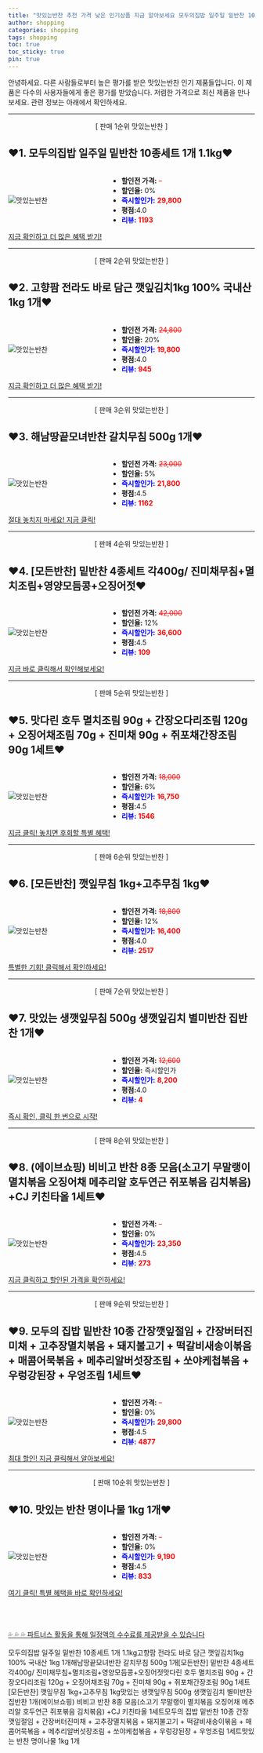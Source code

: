 ```yaml
---
title: "맛있는반찬 추천 가격 낮은 인기상품 지금 알아보세요 모두의집밥 일주일 밑반찬 10종세트 1개"
author: shopping
categories: shopping
tags: shopping
toc: true
toc_sticky: true
pin: true
---
```

안녕하세요. 다른 사람들로부터 높은 평가를 받은 맛있는반찬 인기 제품들입니다. 이 제품은 다수의 사용자들에게 좋은 평가를 받았습니다. 저렴한 가격으로 최신 제품을 만나보세요. 관련 정보는 아래에서 확인하세요.

---
<p class="toplist" style="margin: 0 auto; display: block; width: fit-content;">[ 판매 1순위 맛있는반찬 ]</p>

<h2><strong>❤️1. 모두의집밥 일주일 밑반찬 10종세트 1개 1.1kg❤️</strong></h2>

<div style="display: flex; align-items: center;">
    <div style="flex: 0.4;">
        <img src="https://thumbnail6.coupangcdn.com/thumbnails/remote/230x230ex/image/vendor_inventory/2982/f845a215cb7be81aa9557b7022ea0e2c5e42120c89ceea276ed0273d6a8c.jpg" alt="맛있는반찬" style="max-width: 100%;">
    </div>
    <div style="flex: 0.6; margin-left: 10px;">
        <ul>
            <li><strong>할인전 가격:</strong> <del style="color: red;">-</del></li>
            <li><strong>할인율:</strong> 0%</li>
            <li><span style='color:blue'><strong>즉시할인가:</strong></span> <span style='color:red'><strong>29,800</strong></span></li>
            <li><strong>평점:</strong>4.0</li>
            <li><span style='color:blue'><strong>리뷰:</strong></span> <span style='color:red'><strong>1193</strong></span></li>
        </ul>
    </div>
</div>
<div class="center">
    <a href="https://selin100587.github.io?lptag=AF9450613&subid=githubio&pageKey=7452303793&traceid=V0-153&itemId=19404345719&vendorItemId=3124776068" class="myButton">
        지금 확인하고 더 많은 혜택 받기!
    </a>
</div>


---
<p class="toplist" style="margin: 0 auto; display: block; width: fit-content;">[ 판매 2순위 맛있는반찬 ]</p>

<h2><strong>❤️2. 고향팜 전라도 바로 담근 깻잎김치1kg 100% 국내산 1kg 1개❤️</strong></h2>

<div style="display: flex; align-items: center;">
    <div style="flex: 0.4;">
        <img src="https://thumbnail7.coupangcdn.com/thumbnails/remote/230x230ex/image/vendor_inventory/4d15/eb2b22d64b5fb236e4bd9986b25fdc5524bd138902a86451a4f22a6ea6ca.png" alt="맛있는반찬" style="max-width: 100%;">
    </div>
    <div style="flex: 0.6; margin-left: 10px;">
        <ul>
            <li><strong>할인전 가격:</strong> <del style="color: red;">24,800</del></li>
            <li><strong>할인율:</strong> 20%</li>
            <li><span style='color:blue'><strong>즉시할인가:</strong></span> <span style='color:red'><strong>19,800</strong></span></li>
            <li><strong>평점:</strong>4.0</li>
            <li><span style='color:blue'><strong>리뷰:</strong></span> <span style='color:red'><strong>945</strong></span></li>
        </ul>
    </div>
</div>
<div class="center">
    <a href="https://selin100587.github.io?lptag=AF9450613&subid=githubio&pageKey=7344372072&traceid=V0-153&itemId=18884689925&vendorItemId=73014633361" class="myButton">
        지금 확인하고 더 많은 혜택 받기!
    </a>
</div>


---
<p class="toplist" style="margin: 0 auto; display: block; width: fit-content;">[ 판매 3순위 맛있는반찬 ]</p>

<h2><strong>❤️3. 해남땅끝모녀반찬 갈치무침 500g 1개❤️</strong></h2>

<div style="display: flex; align-items: center;">
    <div style="flex: 0.4;">
        <img src="https://thumbnail8.coupangcdn.com/thumbnails/remote/230x230ex/image/vendor_inventory/4f50/240b6a5710980da4c2318f5b7b760ca4837e65834afcadb8db3e2ba4d682.jpg" alt="맛있는반찬" style="max-width: 100%;">
    </div>
    <div style="flex: 0.6; margin-left: 10px;">
        <ul>
            <li><strong>할인전 가격:</strong> <del style="color: red;">23,000</del></li>
            <li><strong>할인율:</strong> 5%</li>
            <li><span style='color:blue'><strong>즉시할인가:</strong></span> <span style='color:red'><strong>21,800</strong></span></li>
            <li><strong>평점:</strong>4.5</li>
            <li><span style='color:blue'><strong>리뷰:</strong></span> <span style='color:red'><strong>1162</strong></span></li>
        </ul>
    </div>
</div>
<div class="center">
    <a href="https://selin100587.github.io?lptag=AF9450613&subid=githubio&pageKey=2190405137&traceid=V0-153&itemId=3725682587&vendorItemId=71710889476" class="myButton">
        절대 놓치지 마세요! 지금 클릭!
    </a>
</div>


---
<p class="toplist" style="margin: 0 auto; display: block; width: fit-content;">[ 판매 4순위 맛있는반찬 ]</p>

<h2><strong>❤️4. [모든반찬] 밑반찬 4종세트 각400g/ 진미채무침+멸치조림+영양모듬콩+오징어젓❤️</strong></h2>

<div style="display: flex; align-items: center;">
    <div style="flex: 0.4;">
        <img src="https://thumbnail7.coupangcdn.com/thumbnails/remote/230x230ex/image/vendor_inventory/606b/9703fa2deac5c96b858c0f9277a87863e88373ec19c8df1f582a4f8d93dd.jpg" alt="맛있는반찬" style="max-width: 100%;">
    </div>
    <div style="flex: 0.6; margin-left: 10px;">
        <ul>
            <li><strong>할인전 가격:</strong> <del style="color: red;">42,000</del></li>
            <li><strong>할인율:</strong> 12%</li>
            <li><span style='color:blue'><strong>즉시할인가:</strong></span> <span style='color:red'><strong>36,600</strong></span></li>
            <li><strong>평점:</strong>4.5</li>
            <li><span style='color:blue'><strong>리뷰:</strong></span> <span style='color:red'><strong>109</strong></span></li>
        </ul>
    </div>
</div>
<div class="center">
    <a href="https://selin100587.github.io?lptag=AF9450613&subid=githubio&pageKey=2159795496&traceid=V0-153&itemId=3668895843&vendorItemId=71654297729" class="myButton">
        지금 바로 클릭해서 확인해보세요!
    </a>
</div>


---
<p class="toplist" style="margin: 0 auto; display: block; width: fit-content;">[ 판매 5순위 맛있는반찬 ]</p>

<h2><strong>❤️5. 맛다린 호두 멸치조림 90g + 간장오다리조림 120g + 오징어채조림 70g + 진미채 90g + 쥐포채간장조림 90g 1세트❤️</strong></h2>

<div style="display: flex; align-items: center;">
    <div style="flex: 0.4;">
        <img src="https://thumbnail7.coupangcdn.com/thumbnails/remote/230x230ex/image/retail/images/767252716398899-a5c9d7b1-bd00-4f94-9cbb-67ea9f715aa1.jpg" alt="맛있는반찬" style="max-width: 100%;">
    </div>
    <div style="flex: 0.6; margin-left: 10px;">
        <ul>
            <li><strong>할인전 가격:</strong> <del style="color: red;">18,000</del></li>
            <li><strong>할인율:</strong> 6%</li>
            <li><span style='color:blue'><strong>즉시할인가:</strong></span> <span style='color:red'><strong>16,750</strong></span></li>
            <li><strong>평점:</strong>4.5</li>
            <li><span style='color:blue'><strong>리뷰:</strong></span> <span style='color:red'><strong>1546</strong></span></li>
        </ul>
    </div>
</div>
<div class="center">
    <a href="https://selin100587.github.io?lptag=AF9450613&subid=githubio&pageKey=6085866980&traceid=V0-153&itemId=11309449417&vendorItemId=78586053030" class="myButton">
        지금 클릭! 놓치면 후회할 특별 혜택!
    </a>
</div>


---
<p class="toplist" style="margin: 0 auto; display: block; width: fit-content;">[ 판매 6순위 맛있는반찬 ]</p>

<h2><strong>❤️6. [모든반찬] 깻잎무침 1kg+고추무침 1kg❤️</strong></h2>

<div style="display: flex; align-items: center;">
    <div style="flex: 0.4;">
        <img src="https://thumbnail8.coupangcdn.com/thumbnails/remote/230x230ex/image/vendor_inventory/99eb/b41f0d8dc4acf7a32b3a0ac9a3b174318c01e27f9f33cb4f806da50bdacf.jpg" alt="맛있는반찬" style="max-width: 100%;">
    </div>
    <div style="flex: 0.6; margin-left: 10px;">
        <ul>
            <li><strong>할인전 가격:</strong> <del style="color: red;">18,800</del></li>
            <li><strong>할인율:</strong> 12%</li>
            <li><span style='color:blue'><strong>즉시할인가:</strong></span> <span style='color:red'><strong>16,400</strong></span></li>
            <li><strong>평점:</strong>4.0</li>
            <li><span style='color:blue'><strong>리뷰:</strong></span> <span style='color:red'><strong>2517</strong></span></li>
        </ul>
    </div>
</div>
<div class="center">
    <a href="https://selin100587.github.io?lptag=AF9450613&subid=githubio&pageKey=5492446658&traceid=V0-153&itemId=8507658572&vendorItemId=75795143265" class="myButton">
        특별한 기회! 클릭해서 확인하세요!
    </a>
</div>


---
<p class="toplist" style="margin: 0 auto; display: block; width: fit-content;">[ 판매 7순위 맛있는반찬 ]</p>

<h2><strong>❤️7. 맛있는 생깻잎무침 500g 생깻잎김치 별미반찬 집반찬 1개❤️</strong></h2>

<div style="display: flex; align-items: center;">
    <div style="flex: 0.4;">
        <img src="https://thumbnail7.coupangcdn.com/thumbnails/remote/230x230ex/image/vendor_inventory/044e/e4c83ab21572fc197d42754d3a5e8ebc05a570025e8a2aec33f06360f50c.png" alt="맛있는반찬" style="max-width: 100%;">
    </div>
    <div style="flex: 0.6; margin-left: 10px;">
        <ul>
            <li><strong>할인전 가격:</strong> <del style="color: red;">12,600</del></li>
            <li><strong>할인율:</strong> 즉시할인가</li>
            <li><span style='color:blue'><strong>즉시할인가:</strong></span> <span style='color:red'><strong>8,200</strong></span></li>
            <li><strong>평점:</strong>4.0</li>
            <li><span style='color:blue'><strong>리뷰:</strong></span> <span style='color:red'><strong>4</strong></span></li>
        </ul>
    </div>
</div>
<div class="center">
    <a href="https://selin100587.github.io?lptag=AF9450613&subid=githubio&pageKey=8224508953&traceid=V0-153&itemId=23648739020&vendorItemId=90674130802" class="myButton">
        즉시 확인, 클릭 한 번으로 시작!
    </a>
</div>


---
<p class="toplist" style="margin: 0 auto; display: block; width: fit-content;">[ 판매 8순위 맛있는반찬 ]</p>

<h2><strong>❤️8. (에이브쇼핑) 비비고 반찬 8종 모음(소고기 무말랭이 멸치볶음 오징어채 메추리알 호두연근 쥐포볶음 김치볶음) +CJ 키친타올 1세트❤️</strong></h2>

<div style="display: flex; align-items: center;">
    <div style="flex: 0.4;">
        <img src="https://thumbnail7.coupangcdn.com/thumbnails/remote/230x230ex/image/vendor_inventory/7553/81c48fa2536e1518b560aefe30de04892c88f8743bf23c279f957d126412.png" alt="맛있는반찬" style="max-width: 100%;">
    </div>
    <div style="flex: 0.6; margin-left: 10px;">
        <ul>
            <li><strong>할인전 가격:</strong> <del style="color: red;">-</del></li>
            <li><strong>할인율:</strong> 0%</li>
            <li><span style='color:blue'><strong>즉시할인가:</strong></span> <span style='color:red'><strong>23,350</strong></span></li>
            <li><strong>평점:</strong>4.5</li>
            <li><span style='color:blue'><strong>리뷰:</strong></span> <span style='color:red'><strong>273</strong></span></li>
        </ul>
    </div>
</div>
<div class="center">
    <a href="https://selin100587.github.io?lptag=AF9450613&subid=githubio&pageKey=7691732333&traceid=V0-153&itemId=20570667687&vendorItemId=81553948595" class="myButton">
        지금 클릭하고 할인된 가격을 확인하세요!
    </a>
</div>


---
<p class="toplist" style="margin: 0 auto; display: block; width: fit-content;">[ 판매 9순위 맛있는반찬 ]</p>

<h2><strong>❤️9. 모두의 집밥 밑반찬 10종 간장깻잎절임 + 간장버터진미채 + 고추장멸치볶음 + 돼지불고기 + 떡갈비새송이볶음 + 매콤어묵볶음 + 메추리알버섯장조림 + 쏘야케첩볶음 + 우렁강된장 + 우엉조림 1세트❤️</strong></h2>

<div style="display: flex; align-items: center;">
    <div style="flex: 0.4;">
        <img src="https://thumbnail7.coupangcdn.com/thumbnails/remote/230x230ex/image/retail/images/6860494147866594-62aa965e-2261-4470-8162-70d53a2a0266.jpg" alt="맛있는반찬" style="max-width: 100%;">
    </div>
    <div style="flex: 0.6; margin-left: 10px;">
        <ul>
            <li><strong>할인전 가격:</strong> <del style="color: red;">-</del></li>
            <li><strong>할인율:</strong> 0%</li>
            <li><span style='color:blue'><strong>즉시할인가:</strong></span> <span style='color:red'><strong>29,800</strong></span></li>
            <li><strong>평점:</strong>4.5</li>
            <li><span style='color:blue'><strong>리뷰:</strong></span> <span style='color:red'><strong>4877</strong></span></li>
        </ul>
    </div>
</div>
<div class="center">
    <a href="https://selin100587.github.io?lptag=AF9450613&subid=githubio&pageKey=2170479326&traceid=V0-153&itemId=3692217932&vendorItemId=71677536249" class="myButton">
        최대 할인! 지금 클릭해서 알아보세요!
    </a>
</div>


---
<p class="toplist" style="margin: 0 auto; display: block; width: fit-content;">[ 판매 10순위 맛있는반찬 ]</p>

<h2><strong>❤️10. 맛있는 반찬 명이나물 1kg 1개❤️</strong></h2>

<div style="display: flex; align-items: center;">
    <div style="flex: 0.4;">
        <img src="https://thumbnail8.coupangcdn.com/thumbnails/remote/230x230ex/image/rs_quotation_api/nf5qhysf/48849519f6a94577a0dfaee0a0d01595.jpg" alt="맛있는반찬" style="max-width: 100%;">
    </div>
    <div style="flex: 0.6; margin-left: 10px;">
        <ul>
            <li><strong>할인전 가격:</strong> <del style="color: red;">-</del></li>
            <li><strong>할인율:</strong> 0%</li>
            <li><span style='color:blue'><strong>즉시할인가:</strong></span> <span style='color:red'><strong>9,190</strong></span></li>
            <li><strong>평점:</strong>4.5</li>
            <li><span style='color:blue'><strong>리뷰:</strong></span> <span style='color:red'><strong>833</strong></span></li>
        </ul>
    </div>
</div>
<div class="center">
    <a href="https://selin100587.github.io?lptag=AF9450613&subid=githubio&pageKey=7721295193&traceid=V0-153&itemId=20723081493&vendorItemId=87793856432" class="myButton">
        여기 클릭! 특별 혜택을 바로 확인하세요!
    </a>
</div>

<br><br><br>[💦 💦 💦 파트너스 활동을 통해 일정액의 수수료를 제공받을 수 있습니다](https://link.coupang.com/a/bcpT2c)<br><br>모두의집밥 일주일 밑반찬 10종세트 1개 1.1kg고향팜 전라도 바로 담근 깻잎김치1kg 100% 국내산 1kg 1개해남땅끝모녀반찬 갈치무침 500g 1개[모든반찬] 밑반찬 4종세트 각400g/ 진미채무침+멸치조림+영양모듬콩+오징어젓맛다린 호두 멸치조림 90g + 간장오다리조림 120g + 오징어채조림 70g + 진미채 90g + 쥐포채간장조림 90g 1세트[모든반찬] 깻잎무침 1kg+고추무침 1kg맛있는 생깻잎무침 500g 생깻잎김치 별미반찬 집반찬 1개(에이브쇼핑) 비비고 반찬 8종 모음(소고기 무말랭이 멸치볶음 오징어채 메추리알 호두연근 쥐포볶음 김치볶음) +CJ 키친타올 1세트모두의 집밥 밑반찬 10종 간장깻잎절임 + 간장버터진미채 + 고추장멸치볶음 + 돼지불고기 + 떡갈비새송이볶음 + 매콤어묵볶음 + 메추리알버섯장조림 + 쏘야케첩볶음 + 우렁강된장 + 우엉조림 1세트맛있는 반찬 명이나물 1kg 1개